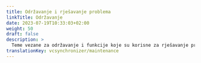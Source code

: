 ```yaml
---
title: Održavanje i rješavanje problema
linkTitle: Održavanje
date: 2023-07-19T10:33:03+02:00
weight: 50
draft: false
description: >
  Teme vezane za održavanje i funkcije koje su korisne za rješavanje problema.
translationKey: vcsynchronizer/maintenance  
---
```

